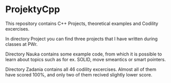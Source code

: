 # ProjektyCpp
This repository contains C++ Projects, theoretical examples and Codility excercises. 

In directory Project you can find three projects that I have written during classes at PWr.

Directory Nauka contains some example code, from which it is possible to learn about topics such as for ex. SOLID, move smeantics or smart pointers.

Directory Zadania contains all 46 codility excercises. Almost all of them have scored 100%, and only two of them recived slightly lower score. 
